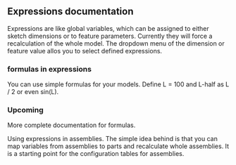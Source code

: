 ## Expressions documentation

Expressions are like global variables, which can be assigned to either sketch dimensions or to feature parameters. Currently they will force a recalculation of the whole model. The dropdown menu of the dimension or feature value allos you to select defined expressions.

### formulas in expressions

You can use simple formulas for your models. Define L = 100 and L-half as L / 2 or even sin(L).

### Upcoming

More complete documentation for formulas.

Using expressions in assemblies. The simple idea behind is that you can map variables from assemblies to parts and recalculate whole assemblies. It is a starting point for the configuration tables for assemblies.
